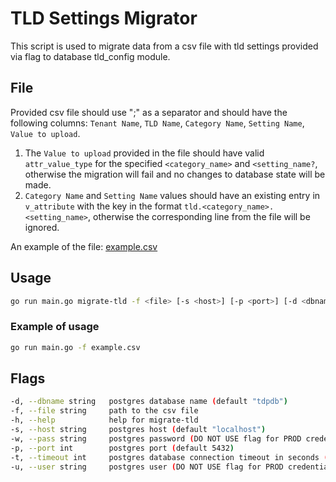 # TLD Settings Migrator
This script is used to migrate data from a csv file with tld settings provided via flag to database tld_config module.
## File
Provided csv file should use ";" as a separator and should have the following columns: `Tenant Name`, `TLD Name`, `Category Name`, `Setting Name`, `Value to upload`.

1. The `Value to upload` provided in the file should have valid `attr_value_type` for the specified `<category_name>` and `<setting_name?`, 
otherwise the migration will fail and no changes to database state will be made.
2. `Category Name` and `Setting Name` values should have an existing entry in `v_attribute` with the key in the format `tld.<category_name>.<setting_name>`, 
otherwise the corresponding line from the file will be ignored.

An example of the file: [example.csv](./example.csv)

## Usage
```bash
go run main.go migrate-tld -f <file> [-s <host>] [-p <port>] [-d <dbname>] [-u <user>] [-w <password>] [flags]
```

### Example of usage
```bash
go run main.go -f example.csv
```

## Flags
```bash
-d, --dbname string   postgres database name (default "tdpdb")
-f, --file string     path to the csv file
-h, --help            help for migrate-tld
-s, --host string     postgres host (default "localhost")
-w, --pass string     postgres password (DO NOT USE flag for PROD credentials, use prompt instead)
-p, --port int        postgres port (default 5432)
-t, --timeout int     postgres database connection timeout in seconds (default 5)
-u, --user string     postgres user (DO NOT USE flag for PROD credentials, use prompt instead)
```
